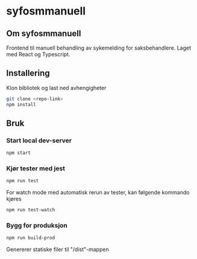 # syfosmmanuell

## Om syfosmmanuell
Frontend til manuell behandling av sykemelding for saksbehandlere. Laget med React og Typescript. 

## Installering
Klon bibliotek og last ned avhengigheter
```bash
git clone <repo-link>
npm install
```

## Bruk

### Start local dev-server
```bash
npm start
```

### Kjør tester med jest
```bash
npm run test
```
For watch mode med automatisk rerun av tester, kan følgende kommando kjøres
```bash
npm run test-watch
```

### Bygg for produksjon
```bash
npm run build-prod
```
Genererer statiske filer til "/dist"-mappen